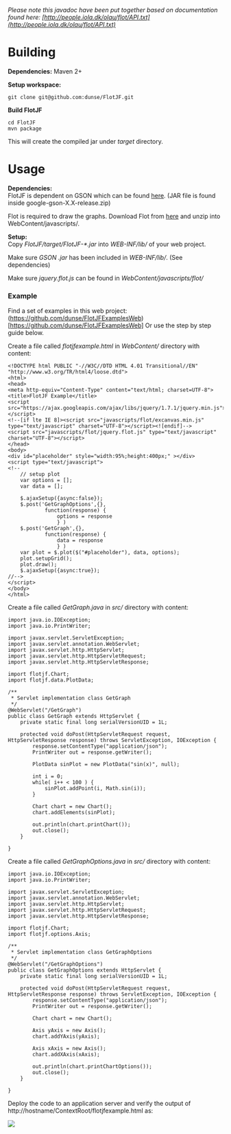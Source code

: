 _Please note this javadoc have been put together based on documentation found
here: [http://people.iola.dk/olau/flot/API.txt](http://people.iola.dk/olau/flot/API.txt)_

# Building

**Dependencies:** Maven 2+  
  
**Setup workspace:**
    
    
    git clone git@github.com:dunse/FlotJF.git
    

**Build FlotJF**
    
    cd FlotJF
    mvn package

This will create the compiled jar under _target_ directory.

# Usage

**Dependencies:**  
FlotJF is dependent on GSON which can be found [here](http://code.google.com/p/google-gson/downloads/list). (JAR file is found inside google-gson-X.X-release.zip)

Flot is required to draw the graphs. Download Flot from
[here](http://code.google.com/p/flot/downloads/list) and unzip into WebContent/javascripts/.

  
**Setup:**  
Copy _FlotJF/target/FlotJF-*.jar_ into _WEB-INF/lib/_ of your web project.

Make sure _GSON .jar_ has been included in _WEB-INF/lib/_. (See dependencies)

Make sure _jquery.flot.js_ can be found in _WebContent/javascripts/flot/_

### Example

Find a set of examples in this web project: (https://github.com/dunse/FlotJFExamplesWeb)[https://github.com/dunse/FlotJFExamplesWeb]
Or use the step by step guide below.

Create a file called _flotjfexample.html_ in _WebContent/_ directory with
content:

    
    
    <!DOCTYPE html PUBLIC "-//W3C//DTD HTML 4.01 Transitional//EN" "http://www.w3.org/TR/html4/loose.dtd">
    <html>
    <head>
    <meta http-equiv="Content-Type" content="text/html; charset=UTF-8">
    <title>FlotJF Example</title>
    <script src="https://ajax.googleapis.com/ajax/libs/jquery/1.7.1/jquery.min.js"></script>
    <!--[if lte IE 8]><script src="javascripts/flot/excanvas.min.js" type="text/javascript" charset="UTF-8"></script><![endif]-->
    <script src="javascripts/flot/jquery.flot.js" type="text/javascript" charset="UTF-8"></script>
    </head>
    <body>
    <div id="placeholder" style="width:95%;height:400px;" ></div>
    <script type="text/javascript">
    <!--
        // setup plot
        var options = [];
        var data = [];
    
    	$.ajaxSetup({async:false});
        $.post('GetGraphOptions',{},
    			function(response) {
        			options = response
    				} )
        $.post('GetGraph',{},
    	    	function(response) {
    	    		data = response
    	    		} )
    	var plot = $.plot($("#placeholder"), data, options);
        plot.setupGrid();
    	plot.draw();
        $.ajaxSetup({async:true});
    //-->
    </script>
    </body>
    </html>
    

Create a file called _GetGraph.java_ in _src/_ directory with content:

    
    
    import java.io.IOException;
    import java.io.PrintWriter;
    
    import javax.servlet.ServletException;
    import javax.servlet.annotation.WebServlet;
    import javax.servlet.http.HttpServlet;
    import javax.servlet.http.HttpServletRequest;
    import javax.servlet.http.HttpServletResponse;
    
    import flotjf.Chart;
    import flotjf.data.PlotData;
    
    /**
     * Servlet implementation class GetGraph
     */
    @WebServlet("/GetGraph")
    public class GetGraph extends HttpServlet {
    	private static final long serialVersionUID = 1L;
    
    	protected void doPost(HttpServletRequest request, HttpServletResponse response) throws ServletException, IOException {
    		response.setContentType("application/json");
    		PrintWriter out = response.getWriter();
    
    		PlotData sinPlot = new PlotData("sin(x)", null);
    		
    		int i = 0;
    		while( i++ < 100 ) {
    			sinPlot.addPoint(i, Math.sin(i));
    		}
    	
    		Chart chart = new Chart();
    		chart.addElements(sinPlot);
    
    		out.println(chart.printChart());
    		out.close();
    	}
    
    }
    

Create a file called _GetGraphOptions.java_ in _src/_ directory with content:

    
    
    import java.io.IOException;
    import java.io.PrintWriter;
    
    import javax.servlet.ServletException;
    import javax.servlet.annotation.WebServlet;
    import javax.servlet.http.HttpServlet;
    import javax.servlet.http.HttpServletRequest;
    import javax.servlet.http.HttpServletResponse;
    
    import flotjf.Chart;
    import flotjf.options.Axis;
    
    /**
     * Servlet implementation class GetGraphOptions
     */
    @WebServlet("/GetGraphOptions")
    public class GetGraphOptions extends HttpServlet {
    	private static final long serialVersionUID = 1L;
    
    	protected void doPost(HttpServletRequest request, HttpServletResponse response) throws ServletException, IOException {
    		response.setContentType("application/json");
    		PrintWriter out = response.getWriter();
    
    		Chart chart = new Chart();
    	
    		Axis yAxis = new Axis();
    		chart.addYAxis(yAxis);
    	
    		Axis xAxis = new Axis();
    		chart.addXAxis(xAxis);
    
    		out.println(chart.printChartOptions());
    		out.close();
    	}
    
    }
    

Deploy the code to an application server and verify the output of
http://hostname/ContextRoot/flotjfexample.html as:

![](/dunse/FlotJF/raw/master/src/main/java/doc-files/flotjfexample.jpg)

